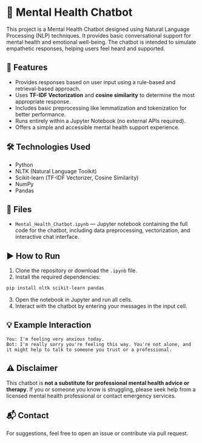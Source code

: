 
# 🧠 Mental Health Chatbot

This project is a Mental Health Chatbot designed using Natural Language Processing (NLP) techniques. It provides basic conversational support for mental health and emotional well-being. The chatbot is intended to simulate empathetic responses, helping users feel heard and supported.

## 📌 Features

- Provides responses based on user input using a rule-based and retrieval-based approach.
- Uses **TF-IDF Vectorization** and **cosine similarity** to determine the most appropriate response.
- Includes basic preprocessing like lemmatization and tokenization for better performance.
- Runs entirely within a Jupyter Notebook (no external APIs required).
- Offers a simple and accessible mental health support experience.

## 🛠️ Technologies Used

- Python
- NLTK (Natural Language Toolkit)
- Scikit-learn (TF-IDF Vectorizer, Cosine Similarity)
- NumPy
- Pandas

## 📁 Files

- `Mental_Health_Chatbot.ipynb` — Jupyter notebook containing the full code for the chatbot, including data preprocessing, vectorization, and interactive chat interface.

## ▶️ How to Run

1. Clone the repository or download the `.ipynb` file.
2. Install the required dependencies:

```bash
pip install nltk scikit-learn pandas
```

3. Open the notebook in Jupyter and run all cells.
4. Interact with the chatbot by entering your messages in the input cell.

## 💡 Example Interaction

```
You: I'm feeling very anxious today.
Bot: I'm really sorry you're feeling this way. You're not alone, and it might help to talk to someone you trust or a professional.
```

## ⚠️ Disclaimer

This chatbot is **not a substitute for professional mental health advice or therapy**. If you or someone you know is struggling, please seek help from a licensed mental health professional or contact emergency services.

## 📬 Contact

For suggestions, feel free to open an issue or contribute via pull request.
